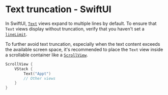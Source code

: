 # Text truncation - SwiftUI

In SwiftUI, [`Text`](https://developer.apple.com/documentation/swiftui/text) views expand to multiple lines by default. To ensure that `Text` views display without truncation, verify that you haven't set a [`lineLimit`](https://developer.apple.com/documentation/swiftui/view/linelimit(_:)-513mb).

To further avoid text truncation, especially when the text content exceeds the available screen space, it's recommended to place the `Text` view inside a scrollable container like a [`ScrollView`](https://developer.apple.com/documentation/swiftui/scrollview).

```swift
ScrollView {
    VStack {
        Text("Appt")
        // Other views
    }
}
```
